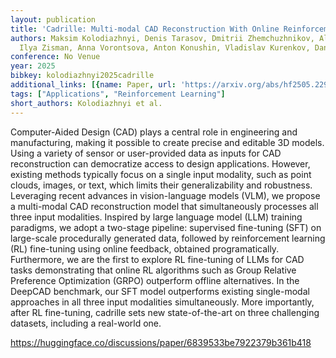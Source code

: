 ```yaml
---
layout: publication
title: 'Cadrille: Multi-modal CAD Reconstruction With Online Reinforcement Learning'
authors: Maksim Kolodiazhnyi, Denis Tarasov, Dmitrii Zhemchuzhnikov, Alexander Nikulin,
  Ilya Zisman, Anna Vorontsova, Anton Konushin, Vladislav Kurenkov, Danila Rukhovich
conference: No Venue
year: 2025
bibkey: kolodiazhnyi2025cadrille
additional_links: [{name: Paper, url: 'https://arxiv.org/abs/hf2505.22914'}]
tags: ["Applications", "Reinforcement Learning"]
short_authors: Kolodiazhnyi et al.
---
```

Computer-Aided Design (CAD) plays a central role in engineering and manufacturing, making it possible to create precise and editable 3D models. Using a variety of sensor or user-provided data as inputs for CAD reconstruction can democratize access to design applications. However, existing methods typically focus on a single input modality, such as point clouds, images, or text, which limits their generalizability and robustness. Leveraging recent advances in vision-language models (VLM), we propose a multi-modal CAD reconstruction model that simultaneously processes all three input modalities. Inspired by large language model (LLM) training paradigms, we adopt a two-stage pipeline: supervised fine-tuning (SFT) on large-scale procedurally generated data, followed by reinforcement learning (RL) fine-tuning using online feedback, obtained programatically. Furthermore, we are the first to explore RL fine-tuning of LLMs for CAD tasks demonstrating that online RL algorithms such as Group Relative Preference Optimization (GRPO) outperform offline alternatives. In the DeepCAD benchmark, our SFT model outperforms existing single-modal approaches in all three input modalities simultaneously. More importantly, after RL fine-tuning, cadrille sets new state-of-the-art on three challenging datasets, including a real-world one.

https://huggingface.co/discussions/paper/6839533be7922379b361b418